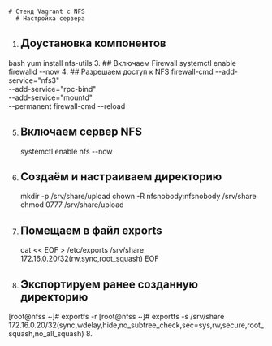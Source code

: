                                                                               # Стенд Vagrant с NFS
      # Настройка сервера                                                                        
1. ## Доустановка компонентов
bash
   yum install nfs-utils
3. ## Включаем Firewall
     systemctl enable firewalld --now 
4. ## Разрешаем доступ к NFS
     firewall-cmd --add-service="nfs3" \
     --add-service="rpc-bind" \
     --add-service="mountd" \
     --permanent 
     firewall-cmd --reload

5. ## Включаем сервер NFS
     systemctl enable nfs --now 
6. ## Cоздаём и настраиваем директорию
   mkdir -p /srv/share/upload 
   chown -R nfsnobody:nfsnobody /srv/share 
   chmod 0777 /srv/share/upload 

7. ## Помещаем в файл exports
   cat << EOF > /etc/exports 
   /srv/share 172.16.0.20/32(rw,sync,root_squash)
   EOF
8. ## Экспортируем ранее созданную директорию
[root@nfss ~]# exportfs -r
[root@nfss ~]# exportfs -s
/srv/share  172.16.0.20/32(sync,wdelay,hide,no_subtree_check,sec=sys,rw,secure,root_squash,no_all_squash)
8. 
